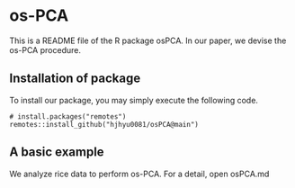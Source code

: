 # os-PCA
This is a README file of the R package osPCA. In our paper, we devise the os-PCA procedure.

## Installation of package
To install our package, you may simply execute the following code.
```
# install.packages("remotes")
remotes::install_github("hjhyu0081/osPCA@main")
```

## A basic example
We analyze rice data to perform os-PCA. For a detail, open osPCA.md
